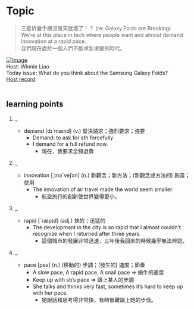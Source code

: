 # Topic

> 三星折疊手機沒幾天就壞了！？ (re: Galaxy Folds are Breaking) <br>
> We're at this place in tech where people want and almost demand innovation at a rapid pace. <br>
> 我們現在處於一個人們不斷求新求變的時代。 <br>

[![Image](https://cdn.voicetube.com/assets/thumbnails/QIVmQOqaVV8.jpg)](https://www.youtube.com/embed/QIVmQOqaVV8?rel=0&showinfo=0&cc_load_policy=0&controls=1&autoplay=1&iv_load_policy=3&playsinline=1&wmode=transparent&start=195&end=201&enablejsapi=1&origin=https://tw.voicetube.com&widgetid=1)<br>
Host: Winnie Liao
<br>Today issue: What do you think about the Samsung Galaxy Folds?
<br>
[Host record](https://cdn.voicetube.com/tmp/everyday_records/callmeboss901/3063.mp3)
<br><br>
## learning points
1. _
	* demand [dɪˋmænd] (v.) 堅決請求；強烈要求；強要
        - Demand: to ask for sth forcefully
        - I demand for a full refund now.
            + 現在，我要求全額退費

2. _
	* innovation [͵ɪnəˋveʃən] (n.) 新觀念；新方法；(新觀念或方法的) 創造；使用
        - The innovation of air travel made the world seem smaller.
            + 航空旅行的創新使世界變得更小。

3. _
	* rapid [ˋræpɪd] (adj.) 快的；迅猛的
        - The development in the city is so rapid that I almost couldn’t recognize when I returned after three years.
            + 這個城市的發展非常迅速，三年後我回來的時候幾乎無法辨認。

4. _
	* pace [pes] (n.) (移動的) 步調；(發生的) 速度；節奏
        - A slow pace, A rapid pace, A snail pace => 蝸牛的速度
        - Keep up with sb’s pace => 跟上某人的步調
        - She talks and thinks very fast, sometimes it’s hard to keep up with her pace.
            + 她說話和思考得非常快，有時很難跟上她的步伐。

